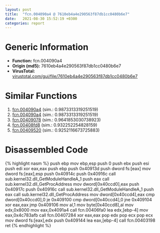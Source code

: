 ```yaml
---
layout: post
title:  "fcn.004090a4 @ 7610eb4a4e290563f87db1cc0480b6e7"
date:   2021-08-30 15:52:19 +0300
categories: report
---
```


# Generic Information
- **Function:** fcn.004090a4
- **Origin (md5):** 7610eb4a4e290563f87db1cc0480b6e7
- **VirusTotal:** [virustotal.com/gui/file/7610eb4a4e290563f87db1cc0480b6e7][virustotal_ref]



# Similar Functions

1. [fcn.004090a4][similar_1_ref] (sim.: 0.9873313319251519)
2. [fcn.004090a4][similar_2_ref] (sim.: 0.9873313319251519)
3. [fcn.00409078][similar_3_ref] (sim.: 0.9641853030738923)
4. [fcn.00408fd8][similar_4_ref] (sim.: 0.932252254828159)
5. [fcn.00409520][similar_5_ref] (sim.: 0.9252116673725883)


# Disassembled Code

{% highlight nasm %}
push ebp
mov ebp,esp
push 0
push ebx
push esi
push edi
xor eax,eax
push ebp
push 0x40913d
push dword fs:[eax]
mov dword fs:[eax],esp
push 0x40914c
push 0x40916c
call sub.kernel32.dll_GetModuleHandleA_1
push eax
call sub.kernel32.dll_GetProcAddress
mov dword[0x40ccd0],eax
push 0x40917c
push 0x40916c
call sub.kernel32.dll_GetModuleHandleA_1
push eax
call sub.kernel32.dll_GetProcAddress
mov dword[0x40ccd4],eax
cmp dword[0x40ccd0],0
je 0x409100
cmp dword[0x40ccd4],0
jne 0x409104
xor eax,eax
jmp 0x409106
mov al,1
mov byte[0x40ccd8],al
mov edx,0x8000
mov eax,0x4091a4
call fcn.00406fa0
lea edx,[ebp-4]
mov eax,0x4c783afb
call fcn.00407284
xor eax,eax
pop edx
pop ecx
pop ecx
mov dword fs:[eax],edx
push 0x409144
lea eax,[ebp-4]
call fcn.00403198
ret 
{% endhighlight %}


[similar_1_ref]: /report/fcn.004090a4@e9398015e0cb217dd733ec66460ced7d
[similar_2_ref]: /report/fcn.004090a4@e4a72fe437dbc99d650504e450f93aae
[similar_3_ref]: /report/fcn.00409078@e1cfd2251920da7635928443c90c6b4d
[similar_4_ref]: /report/fcn.00408fd8@241e401b92b37dc9e35b2948d20d17b3
[similar_5_ref]: /report/fcn.00409520@4f80ac3d231aa2cc69a16e7195916d21
[virustotal_ref]: https://www.virustotal.com/gui/file/7610eb4a4e290563f87db1cc0480b6e7
